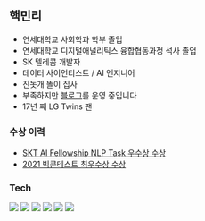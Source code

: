 ## 핵민리

+ 연세대학교 사회학과 학부 졸업
+ 연세대학교 디지털애널리틱스 융합협동과정 석사 졸업
+ SK 텔레콤 개발자
+ 데이터 사이언티스트 / AI 엔지니어
+ 진돗개 똘이 집사
+ 부족하지만 [블로그](https://lhmlhm1111.github.io/)를 운영 중입니다
+ 17년 째 LG Twins 팬

### 수상 이력
+ [SKT AI Fellowship NLP Task 우수상 수상](https://github.com/SKT-LSL/AI-Fellowship-3rd)
+ [2021 빅콘테스트 최우수상 수상](https://github.com/lhmlhm1111/DAdejus_bigcon_2021)

### Tech
<img src="https://img.shields.io/badge/Python-3776AB?style=for-the-badge&logo=Python&logoColor=white"> <img src="https://img.shields.io/badge/R-276DC3?style=for-the-badge&logo=R&logoColor=white"> <img src="https://img.shields.io/badge/Pytorch-EE4C2C?style=for-the-badge&logo=Pytorch&logoColor=white"> <img src="https://img.shields.io/badge/Apache Spark-E25A1C?style=for-the-badge&logo=Apache Spark&logoColor=white"> <img src="https://img.shields.io/badge/pandas-150458?style=for-the-badge&logo=pandas&logoColor=white"> <img src="https://img.shields.io/badge/Linux-FCC624?style=for-the-badge&logo=Linux&logoColor=white">
